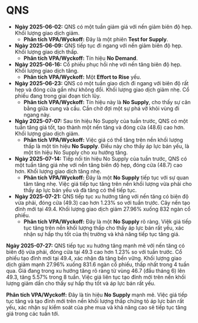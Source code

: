 # QNS

- **Ngày 2025-06-02:** QNS có một tuần giảm giá với nến giảm biên độ hẹp. Khối lượng giao dịch giảm.
    - **Phân tích VPA/Wyckoff:** Đây là một phiên **Test for Supply**.
- **Ngày 2025-06-09:** QNS tiếp tục đi ngang với nến giảm biên độ hẹp. Khối lượng giao dịch thấp.
    - **Phân tích VPA/Wyckoff:** Tín hiệu **No Demand**.
- **Ngày 2025-06-16:** Cổ phiếu phục hồi nhẹ với nến tăng biên độ hẹp. Khối lượng giao dịch tăng.
    - **Phân tích VPA/Wyckoff:** Một **Effort to Rise** yếu.
- **Ngày 2025-06-23:** QNS có một tuần giao dịch đi ngang với biên độ rất hẹp và đóng cửa gần như không đổi. Khối lượng giao dịch giảm nhẹ. Cổ phiếu đang trong giai đoạn tích lũy.
    - **Phân tích VPA/Wyckoff:** Tín hiệu này là **No Supply**, cho thấy sự cân bằng giữa cung và cầu. Cần chờ đợi một sự phá vỡ khỏi vùng đi ngang này.
- **Ngày 2025-07-07:** Sau tín hiệu No Supply của tuần trước, QNS có một tuần tăng giá tốt, tạo thành một nến tăng và đóng cửa (48.6) cao hơn. Khối lượng giao dịch giảm.
    - **Phân tích VPA/Wyckoff:** Việc giá có thể tăng trên nền khối lượng thấp là một tín hiệu **No Supply**. Điều này cho thấy áp lực bán yếu, là một tín hiệu No Supply cho xu hướng tăng.
- **Ngày 2025-07-14:** Tiếp nối tín hiệu No Supply của tuần trước, QNS có một tuần tăng giá nhẹ với nến tăng biên độ hẹp, đóng cửa (48.7) cao hơn. Khối lượng giao dịch tăng nhẹ.
    - **Phân tích VPA/Wyckoff:** Đây là một **No Supply** tiếp tục với sự quan tâm tăng nhẹ. Việc giá tiếp tục tăng trên nền khối lượng vừa phải cho thấy áp lực bán yếu và đà tăng có thể tiếp tục.
- **Ngày 2025-07-21:** QNS tiếp tục xu hướng tăng với nến tăng có biên độ vừa phải, đóng cửa (49.3) cao hơn 1.23% so với tuần trước. Cây nến tạo đỉnh mới tại 49.4. Khối lượng giao dịch giảm 27.96% xuống 832 ngàn cổ phiếu.
    - **Phân tích VPA/Wyckoff:** Đây là một **No Supply** rõ ràng. Việk giá tiếp tục tăng trên nền khối lượng thấp cho thấy áp lực bán rất yếu, xác nhận sự hấp thụ tốt của thị trường và khả năng tiếp tục tăng giá.


**Ngày 2025-07-27:** QNS tiếp tục xu hướng tăng mạnh mẽ với nến tăng có biên độ vừa phải, đóng cửa tại 49.3 cao hơn 1.23% so với tuần trước. Cổ phiếu tạo đỉnh mới tại 49.4, xác nhận đà tăng bền vững. Khối lượng giao dịch giảm mạnh 27.96% xuống 831.6 ngàn cổ phiếu, thấp nhất trong 4 tuần qua. Giá đang trong xu hướng tăng rõ ràng từ vùng 46.7 (đầu tháng 6) lên 49.3, tăng 5.57% trong 8 tuần. Việc giá liên tục tạo đỉnh mới trên nền khối lượng giảm dần cho thấy sự hấp thụ tốt và áp lực bán rất yếu.

**Phân tích VPA/Wyckoff:** Đây là tín hiệu **No Supply** mạnh mẽ. Việc giá tiếp tục tăng và tạo đỉnh mới trên nền khối lượng thấp chứng tỏ áp lực bán rất yếu, xác nhận sự kiểm soát của phe mua và khả năng cao sẽ tiếp tục tăng giá trong các tuần tới.
